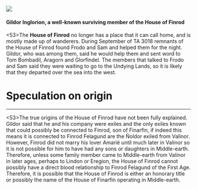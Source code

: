 ![](houseOfFinrod/1.jpg)

#### Gildor Inglorion, a well-known surviving member of the House of Finrod

<53>The **House of Finrod** no longer has a place that it can call home, and is mostly made up of wanderers. During September of TA 3018 remnants of the House of Finrod found Frodo and Sam and helped them for the night. Gildor, who was among them, said he would help them and sent word to Tom Bombadil, Aragorn and Glorfindel. The members that talked to Frodo and Sam said they were waiting to go to the Undying Lands, so it is likely that they departed over the sea into the west.

# Speculation on origin
---

<53>The true origins of the House of Finrod have not been fully explained. Gildor said that he and his company were exiles and the only exiles known that could possibly be connected to Finrod, son of Finarfin, if indeed this means it is connected to Finrod Felagund are the Ñoldor exiled from Valinor. However, Finrod did not marry his lover Amarië until much later in Valinor so it is not possible for him to have had any sons or daughters in Middle-earth. Therefore, unless some family member came to Middle-earth from Valinor in later ages, perhaps to Lindon or Eregion, the House of Finrod cannot possibly have a direct blood relationship to Finrod Felagund of the First Age. Therefore, it is possible that the House of Finrod is either an honorary title or possibly the name of the House of Finarfin operating in Middle-earth.
